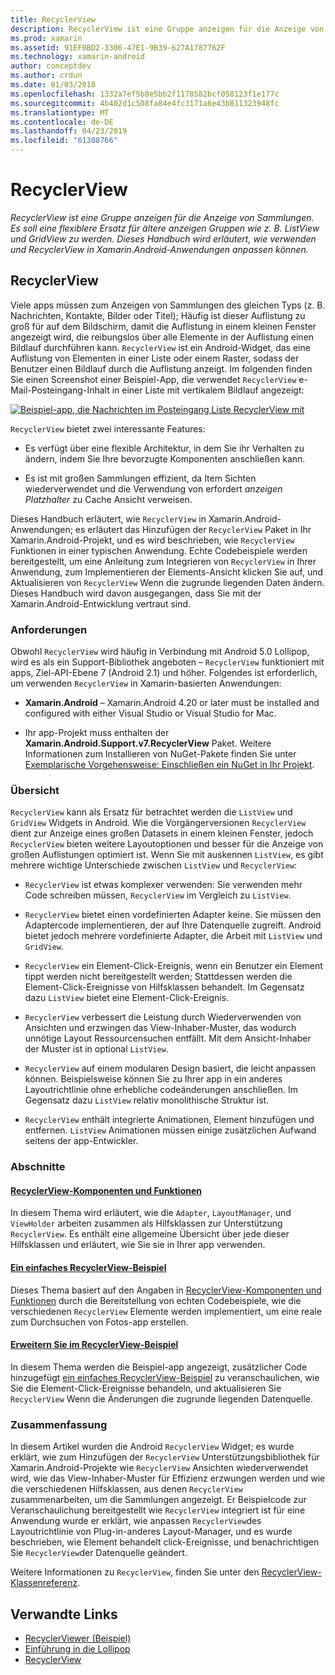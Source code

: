```yaml
---
title: RecyclerView
description: RecyclerView ist eine Gruppe anzeigen für die Anzeige von Sammlungen. Es soll eine flexiblere Ersatz für ältere anzeigen Gruppen wie z. B. ListView und GridView zu werden.  Dieses Handbuch wird erläutert, wie verwenden und RecyclerView in Xamarin.Android-Anwendungen anpassen können.
ms.prod: xamarin
ms.assetid: 91EF0BD2-3306-47E1-9B39-627A1787762F
ms.technology: xamarin-android
author: conceptdev
ms.author: crdun
ms.date: 01/03/2018
ms.openlocfilehash: 1332a7ef5b8e5bb2f1178582bcf058123f1e177c
ms.sourcegitcommit: 4b402d1c508fa84e4fc3171a6e43b811323948fc
ms.translationtype: MT
ms.contentlocale: de-DE
ms.lasthandoff: 04/23/2019
ms.locfileid: "61308766"
---
```

# <a name="recyclerview"></a>RecyclerView

_RecyclerView ist eine Gruppe anzeigen für die Anzeige von Sammlungen. Es soll eine flexiblere Ersatz für ältere anzeigen Gruppen wie z. B. ListView und GridView zu werden.  Dieses Handbuch wird erläutert, wie verwenden und RecyclerView in Xamarin.Android-Anwendungen anpassen können._

## <a name="recyclerview"></a>RecyclerView

Viele apps müssen zum Anzeigen von Sammlungen des gleichen Typs (z. B. Nachrichten, Kontakte, Bilder oder Titel); Häufig ist dieser Auflistung zu groß für auf dem Bildschirm, damit die Auflistung in einem kleinen Fenster angezeigt wird, die reibungslos über alle Elemente in der Auflistung einen Bildlauf durchführen kann.
`RecyclerView` ist ein Android-Widget, das eine Auflistung von Elementen in einer Liste oder einem Raster, sodass der Benutzer einen Bildlauf durch die Auflistung anzeigt. Im folgenden finden Sie einen Screenshot einer Beispiel-App, die verwendet `RecyclerView` e-Mail-Posteingang-Inhalt in einer Liste mit vertikalem Bildlauf angezeigt:

[![Beispiel-app, die Nachrichten im Posteingang Liste RecyclerView mit](images/01-recyclerview-example-sml.png)](images/01-recyclerview-example.png#lightbox)

`RecyclerView` bietet zwei interessante Features:

-  Es verfügt über eine flexible Architektur, in dem Sie ihr Verhalten zu ändern, indem Sie Ihre bevorzugte Komponenten anschließen kann.

-  Es ist mit großen Sammlungen effizient, da Item Sichten wiederverwendet und die Verwendung von erfordert *anzeigen Platzhalter* zu Cache Ansicht verweisen.

Dieses Handbuch erläutert, wie `RecyclerView` in Xamarin.Android-Anwendungen; es erläutert das Hinzufügen der `RecyclerView` Paket in Ihr Xamarin.Android-Projekt, und es wird beschrieben, wie `RecyclerView` Funktionen in einer typischen Anwendung. Echte Codebeispiele werden bereitgestellt, um eine Anleitung zum Integrieren von `RecyclerView` in Ihrer Anwendung, zum Implementieren der Elements-Ansicht klicken Sie auf, und Aktualisieren von `RecyclerView` Wenn die zugrunde liegenden Daten ändern. Dieses Handbuch wird davon ausgegangen, dass Sie mit der Xamarin.Android-Entwicklung vertraut sind.


### <a name="requirements"></a>Anforderungen

Obwohl `RecyclerView` wird häufig in Verbindung mit Android 5.0 Lollipop, wird es als ein Support-Bibliothek angeboten &ndash; `RecyclerView` funktioniert mit apps, Ziel-API-Ebene 7 (Android 2.1) und höher. Folgendes ist erforderlich, um verwenden `RecyclerView` in Xamarin-basierten Anwendungen:

-  **Xamarin.Android** &ndash; Xamarin.Android 4.20 or later must be installed and configured with either Visual Studio or Visual Studio for Mac.

-  Ihr app-Projekt muss enthalten der **Xamarin.Android.Support.v7.RecyclerView** Paket. Weitere Informationen zum Installieren von NuGet-Pakete finden Sie unter [Exemplarische Vorgehensweise: Einschließen ein NuGet in Ihr Projekt](https://docs.microsoft.com/visualstudio/mac/nuget-walkthrough).


### <a name="overview"></a>Übersicht

`RecyclerView` kann als Ersatz für betrachtet werden die `ListView` und `GridView` Widgets in Android. Wie die Vorgängerversionen `RecyclerView` dient zur Anzeige eines großen Datasets in einem kleinen Fenster, jedoch `RecyclerView` bieten weitere Layoutoptionen und besser für die Anzeige von großen Auflistungen optimiert ist. Wenn Sie mit auskennen `ListView`, es gibt mehrere wichtige Unterschiede zwischen `ListView` und `RecyclerView`:

-   `RecyclerView` ist etwas komplexer verwenden: Sie verwenden mehr Code schreiben müssen, `RecyclerView` im Vergleich zu `ListView`.

-   `RecyclerView` bietet einen vordefinierten Adapter keine. Sie müssen den Adaptercode implementieren, der auf Ihre Datenquelle zugreift. Android bietet jedoch mehrere vordefinierte Adapter, die Arbeit mit `ListView` und `GridView`.

-   `RecyclerView` ein Element-Click-Ereignis, wenn ein Benutzer ein Element tippt werden nicht bereitgestellt werden; Stattdessen werden die Element-Click-Ereignisse von Hilfsklassen behandelt. Im Gegensatz dazu `ListView` bietet eine Element-Click-Ereignis.

-   `RecyclerView` verbessert die Leistung durch Wiederverwenden von Ansichten und erzwingen das View-Inhaber-Muster, das wodurch unnötige Layout Ressourcensuchen entfällt. Mit dem Ansicht-Inhaber der Muster ist in optional `ListView`.

-   `RecyclerView` auf einem modularen Design basiert, die leicht anpassen können. Beispielsweise können Sie zu Ihrer app in ein anderes Layoutrichtlinie ohne erhebliche codeänderungen anschließen.
    Im Gegensatz dazu `ListView` relativ monolithische Struktur ist.

-   `RecyclerView` enthält integrierte Animationen, Element hinzufügen und entfernen. `ListView` Animationen müssen einige zusätzlichen Aufwand seitens der app-Entwickler.


### <a name="sections"></a>Abschnitte

#### <a name="recyclerview-parts-and-functionalityandroiduser-interfacelayoutsrecycler-viewparts-and-functionalitymd"></a>[RecyclerView-Komponenten und Funktionen](~/android/user-interface/layouts/recycler-view/parts-and-functionality.md)

In diesem Thema wird erläutert, wie die `Adapter`, `LayoutManager`, und `ViewHolder` arbeiten zusammen als Hilfsklassen zur Unterstützung `RecyclerView`.
Es enthält eine allgemeine Übersicht über jede dieser Hilfsklassen und erläutert, wie Sie sie in Ihrer app verwenden.

#### <a name="a-basic-recyclerview-exampleandroiduser-interfacelayoutsrecycler-viewrecyclerview-examplemd"></a>[Ein einfaches RecyclerView-Beispiel](~/android/user-interface/layouts/recycler-view/recyclerview-example.md)

Dieses Thema basiert auf den Angaben in [RecyclerView-Komponenten und Funktionen](~/android/user-interface/layouts/recycler-view/parts-and-functionality.md) durch die Bereitstellung von echten Codebeispiele, wie die verschiedenen `RecyclerView` Elemente werden implementiert, um eine reale zum Durchsuchen von Fotos-app erstellen.

#### <a name="extending-the-recyclerview-exampleandroiduser-interfacelayoutsrecycler-viewextending-the-examplemd"></a>[Erweitern Sie im RecyclerView-Beispiel](~/android/user-interface/layouts/recycler-view/extending-the-example.md)

In diesem Thema werden die Beispiel-app angezeigt, zusätzlicher Code hinzugefügt [ein einfaches RecyclerView-Beispiel](~/android/user-interface/layouts/recycler-view/recyclerview-example.md) zu veranschaulichen, wie Sie die Element-Click-Ereignisse behandeln, und aktualisieren Sie `RecyclerView` Wenn die Änderungen die zugrunde liegenden Datenquelle.


### <a name="summary"></a>Zusammenfassung

In diesem Artikel wurden die Android `RecyclerView` Widget; es wurde erklärt, wie zum Hinzufügen der `RecyclerView` Unterstützungsbibliothek für Xamarin.Android-Projekte wie `RecyclerView` Ansichten wiederverwendet wird, wie das View-Inhaber-Muster für Effizienz erzwungen werden und wie die verschiedenen Hilfsklassen, aus denen `RecyclerView` zusammenarbeiten, um die Sammlungen angezeigt. Er Beispielcode zur Veranschaulichung bereitgestellt wie `RecyclerView` integriert ist für eine Anwendung wurde er erklärt, wie anpassen `RecyclerView`des Layoutrichtlinie von Plug-in-anderes Layout-Manager, und es wurde beschrieben, wie Element behandelt click-Ereignisse, und benachrichtigen Sie `RecyclerView`der Datenquelle geändert.

Weitere Informationen zu `RecyclerView`, finden Sie unter den [RecyclerView-Klassenreferenz](https://developer.android.com/reference/android/support/v7/widget/RecyclerView.html).


## <a name="related-links"></a>Verwandte Links

- [RecyclerViewer (Beispiel)](https://developer.xamarin.com/samples/monodroid/android5.0/RecyclerViewer)
- [Einführung in die Lollipop](~/android/platform/lollipop.md)
- [RecyclerView](https://developer.android.com/reference/android/support/v7/widget/RecyclerView.html)
